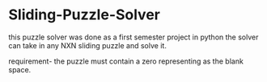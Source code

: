 # Sliding-Puzzle-Solver
this puzzle solver was done as a first semester project in python 
the solver can take in any NXN sliding puzzle and solve it.

requirement-
the puzzle must contain a zero representing as the blank space.
